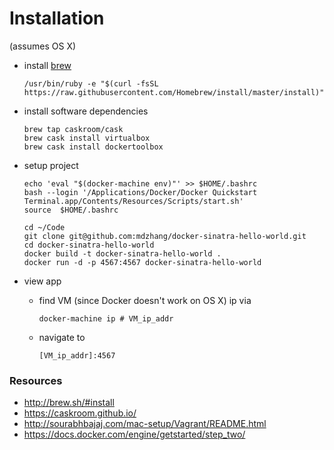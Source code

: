 # Installation
(assumes OS X)

- install [brew](http://brew.sh/#install)

    ```
    /usr/bin/ruby -e "$(curl -fsSL https://raw.githubusercontent.com/Homebrew/install/master/install)"
    ```

- install software dependencies

    ```
    brew tap caskroom/cask
    brew cask install virtualbox
    brew cask install dockertoolbox
    ```

- setup project

    ```
    echo 'eval "$(docker-machine env)"' >> $HOME/.bashrc
    bash --login '/Applications/Docker/Docker Quickstart Terminal.app/Contents/Resources/Scripts/start.sh'
    source  $HOME/.bashrc

    cd ~/Code
    git clone git@github.com:mdzhang/docker-sinatra-hello-world.git
    cd docker-sinatra-hello-world
    docker build -t docker-sinatra-hello-world .
    docker run -d -p 4567:4567 docker-sinatra-hello-world
    ```

- view app

    - find VM (since Docker doesn't work on OS X) ip via

        ```
        docker-machine ip # VM_ip_addr
        ```

    - navigate to

        ```
        [VM_ip_addr]:4567
        ```

### Resources

- http://brew.sh/#install
- https://caskroom.github.io/
- http://sourabhbajaj.com/mac-setup/Vagrant/README.html
- https://docs.docker.com/engine/getstarted/step_two/
